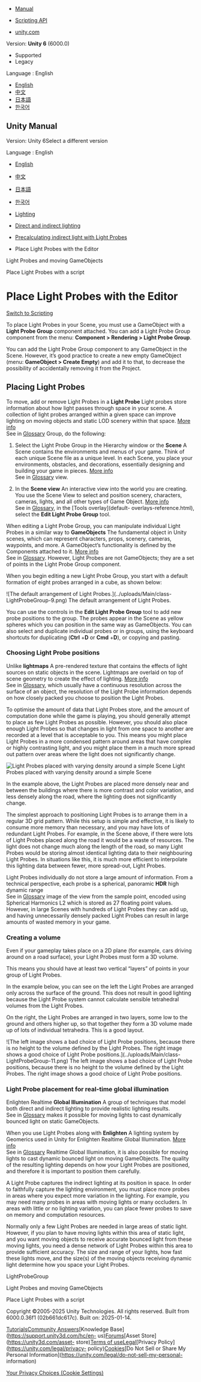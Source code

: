 [](https://docs.unity3d.com)

  * [Manual](../Manual/index.html)
  * [Scripting API](../ScriptReference/index.html)

  * [unity.com](https://unity.com/)

Version: **Unity 6** (6000.0)

  * Supported
  * Legacy

Language : English

  * [English](/Manual/class-LightProbeGroup.html)
  * [中文](/cn/current/Manual/class-LightProbeGroup.html)
  * [日本語](/ja/current/Manual/class-LightProbeGroup.html)
  * [한국어](/kr/current/Manual/class-LightProbeGroup.html)

[](https://docs.unity3d.com)

## Unity Manual

Version: Unity 6Select a different version

Language : English

  * [English](/Manual/class-LightProbeGroup.html)
  * [中文](/cn/current/Manual/class-LightProbeGroup.html)
  * [日本語](/ja/current/Manual/class-LightProbeGroup.html)
  * [한국어](/kr/current/Manual/class-LightProbeGroup.html)

  * [Lighting](LightingOverview.html)
  * [Direct and indirect lighting](direct-and-indirect-lighting.html)
  * [Precalculating indirect light with Light Probes](LightProbes-landing.html)
  * Place Light Probes with the Editor

[](LightProbes-MovingObjects.html)

Light Probes and moving GameObjects

[](LightProbes-Placing-Scripting.html)

Place Light Probes with a script

# Place Light Probes with the Editor

[Switch to Scripting](../ScriptReference/LightProbeGroup.html "Go to
LightProbeGroup page in the Scripting Reference")

To place Light Probes in your Scene, you must use a GameObject with a **Light
Probe Group** component attached. You can add a Light Probe Group component
from the menu: **Component > Rendering > Light Probe Group**.

You can add the Light Probe Group component to any GameObject in the Scene.
However, it’s good practice to create a new empty GameObject (menu:
**GameObject > Create Empty**) and add it to that, to decrease the possibility
of accidentally removing it from the Project.

## Placing Light Probes

To move, add or remove Light Probes in a **Light Probe** Light probes store
information about how light passes through space in your scene. A collection
of light probes arranged within a given space can improve lighting on moving
objects and static LOD scenery within that space. [More
info](LightProbes.html)  
See in [Glossary](Glossary.html#LightProbe) Group, do the following:

  1. Select the Light Probe Group in the Hierarchy window or the **Scene** A Scene contains the environments and menus of your game. Think of each unique Scene file as a unique level. In each Scene, you place your environments, obstacles, and decorations, essentially designing and building your game in pieces. [More info](CreatingScenes.html)  
See in [Glossary](Glossary.html#Scene) view.

  2. In the **Scene view** An interactive view into the world you are creating. You use the Scene View to select and position scenery, characters, cameras, lights, and all other types of Game Object. [More info](UsingTheSceneView.html)  
See in [Glossary](Glossary.html#SceneView), in the [Tools overlay](default-
overlays-reference.html), select the **Edit Light Probe Group** tool.

When editing a Light Probe Group, you can manipulate individual Light Probes
in a similar way to **GameObjects** The fundamental object in Unity scenes,
which can represent characters, props, scenery, cameras, waypoints, and more.
A GameObject’s functionality is defined by the Components attached to it.
[More info](class-GameObject.html)  
See in [Glossary](Glossary.html#GameObject). However, Light Probes are not
GameObjects; they are a set of points in the Light Probe Group component.

When you begin editing a new Light Probe Group, you start with a default
formation of eight probes arranged in a cube, as shown below:

![The default arrangement of Light Probes.](../uploads/Main/class-
LightProbeGroup-9.png) The default arrangement of Light Probes.

You can use the controls in the **Edit Light Probe Group** tool to add new
probe positions to the group. The probes appear in the Scene as yellow spheres
which you can position in the same way as GameObjects. You can also select and
duplicate individual probes or in groups, using the keyboard shortcuts for
duplicating (**Ctrl** +**D** or **Cmd** +**D**), or copying and pasting.

### Choosing Light Probe positions

Unlike **lightmaps** A pre-rendered texture that contains the effects of light
sources on static objects in the scene. Lightmaps are overlaid on top of scene
geometry to create the effect of lighting. [More info](Lightmapping.html)  
See in [Glossary](Glossary.html#Lightmap), which usually have a continuous
resolution across the surface of an object, the resolution of the Light Probe
information depends on how closely packed you choose to position the Light
Probes.

To optimise the amount of data that Light Probes store, and the amount of
computation done while the game is playing, you should generally attempt to
place as few Light Probes as possible. However, you should also place enough
Light Probes so that changes in light from one space to another are recorded
at a level that is acceptable to you. This means you might place Light Probes
in a more condensed pattern around areas that have complex or highly
contrasting light, and you might place them in a much more spread out pattern
over areas where the light does not significantly change.

![Light Probes placed with varying density around a simple
Scene](../uploads/Main/class-LightProbeGroup-10.png) Light Probes placed with
varying density around a simple Scene

In the example above, the Light Probes are placed more densely near and
between the buildings where there is more contrast and color variation, and
less densely along the road, where the lighting does not significantly change.

The simplest approach to positioning Light Probes is to arrange them in a
regular 3D grid pattern. While this setup is simple and effective, it is
likely to consume more memory than necessary, and you may have lots of
redundant Light Probes. For example, in the Scene above, if there were lots of
Light Probes placed along the road it would be a waste of resources. The light
does not change much along the length of the road, so many Light Probes would
be storing almost identical lighting data to their neighbouring Light Probes.
In situations like this, it is much more efficient to interpolate this
lighting data between fewer, more spread-out, Light Probes.

Light Probes individually do not store a large amount of information. From a
technical perspective, each probe is a spherical, panoramic **HDR** high
dynamic range  
See in [Glossary](Glossary.html#HDR) image of the view from the sample point,
encoded using Spherical Harmonics L2 which is stored as 27 floating point
values. However, in large Scenes with hundreds of Light Probes they can add
up, and having unnecessarily densely packed Light Probes can result in large
amounts of wasted memory in your game.

### Creating a volume

Even if your gameplay takes place on a 2D plane (for example, cars driving
around on a road surface), your Light Probes must form a 3D volume.

This means you should have at least two vertical “layers” of points in your
group of Light Probes.

In the example below, you can see on the left the Light Probes are arranged
only across the surface of the ground. This does not result in good lighting
because the Light Probe system cannot calculate sensible tetrahedral volumes
from the Light Probes.

On the right, the Light Probes are arranged in two layers, some low to the
ground and others higher up, so that together they form a 3D volume made up of
lots of individual tetrahedra. This is a good layout.

![The left image shows a bad choice of Light Probe positions, because there is
no height to the volume defined by the Light Probes. The right image shows a
good choice of Light Probe positions.](../uploads/Main/class-
LightProbeGroup-11.png) The left image shows a bad choice of Light Probe
positions, because there is no height to the volume defined by the Light
Probes. The right image shows a good choice of Light Probe positions.

### Light Probe placement for real-time global illumination

Enlighten Realtime **Global Illumination** A group of techniques that model
both direct and indirect lighting to provide realistic lighting results.  
See in [Glossary](Glossary.html#globalillumination) makes it possible for
moving lights to cast dynamically bounced light on static GameObjects.

When you use Light Probes along with **Enlighten** A lighting system by
Geomerics used in Unity for Enlighten Realtime Global Illumination. [More
info](https://www.siliconstudio.co.jp/en/products-service/enlighten/)  
See in [Glossary](Glossary.html#Enlighten) Realtime Global Illumination, it is
also possible for moving lights to cast dynamic bounced light on moving
GameObjects. The quality of the resulting lighting depends on how your Light
Probes are positioned, and therefore it is important to position them
carefully.

A Light Probe captures the indirect lighting at its position in space. In
order to faithfully capture the lighting environment, you must place more
probes in areas where you expect more variation in the lighting. For example,
you may need many probes in areas with moving lights or many occluders. In
areas with little or no lighting variation, you can place fewer probes to save
on memory and computation resources.

Normally only a few Light Probes are needed in large areas of static light.
However, if you plan to have moving lights within this area of static light,
and you want moving objects to receive accurate bounced light from these
moving lights, you need a dense network of Light Probes within this area to
provide sufficient accuracy. The size and range of your lights, how fast these
lights move, and the size(s) of the moving objects receiving dynamic light
determine how you space your Light Probes.

LightProbeGroup

[](LightProbes-MovingObjects.html)

Light Probes and moving GameObjects

[](LightProbes-Placing-Scripting.html)

Place Light Probes with a script

Copyright ©2005-2025 Unity Technologies. All rights reserved. Built from
6000.0.36f1 (02b661dc617c). Built on: 2025-01-14.

[Tutorials](https://learn.unity.com/)[Community
Answers](https://answers.unity3d.com)[Knowledge
Base](https://support.unity3d.com/hc/en-
us)[Forums](https://forum.unity3d.com)[Asset Store](https://unity3d.com/asset-
store)[Terms of
use](https://docs.unity3d.com/Manual/TermsOfUse.html)[Legal](https://unity.com/legal)[Privacy
Policy](https://unity.com/legal/privacy-
policy)[Cookies](https://unity.com/legal/cookie-policy)[Do Not Sell or Share
My Personal Information](https://unity.com/legal/do-not-sell-my-personal-
information)

[Your Privacy Choices (Cookie Settings)](javascript:void\(0\);)


